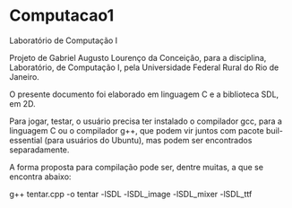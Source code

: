 # Computacao1
Laboratório de Computação I

Projeto de Gabriel Augusto Lourenço da Conceição, para a disciplina, Laboratório, de Computação I, pela Universidade Federal Rural do Rio de Janeiro.

O presente documento foi elaborado em linguagem C e a biblioteca SDL, em 2D.

Para jogar, testar, o usuário precisa ter instalado o compilador gcc, para a linguagem C ou o compilador g++, que podem vir juntos com pacote buil-essential (para usuários do Ubuntu), mas podem ser encontrados separadamente.

A forma proposta para compilação pode ser, dentre muitas, a que se encontra abaixo:

g++ tentar.cpp -o tentar -lSDL -lSDL_image -lSDL_mixer -lSDL_ttf

